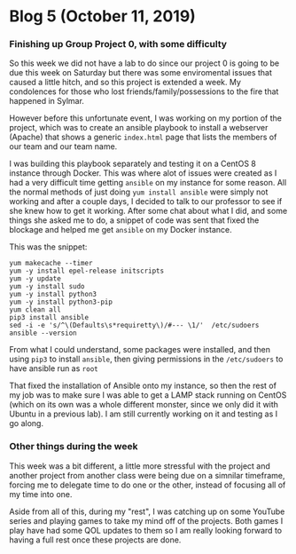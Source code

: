 # Blog 5 (October 11, 2019)

### Finishing up Group Project 0, with some difficulty

So this week we did not have a lab to do since our project 0 is going to be due this week on Saturday but there was some enviromental issues that caused a little hitch, and so this project is extended a week.  My condolences for those who lost friends/family/possessions to the fire that happened in Sylmar.

However before this unfortunate event, I was working on my portion of the project, which was to create an ansible playbook to install a webserver (Apache) that shows a generic `index.html` page that lists the members of our team and our team name. 

I was building this playbook separately and testing it on a CentOS 8 instance through Docker.  This was where alot of issues were created as I had a very difficult time getting `ansible` on my instance for some reason.  All the normal methods of just doing `yum install ansible` were simply not working and after a couple days, I decided to talk to our professor to see if she knew how to get it working.  After some chat about what I did, and some things she asked me to do, a snippet of code was sent that fixed the blockage and helped me get `ansible` on my Docker instance.

This was the snippet:
```
yum makecache --timer
yum -y install epel-release initscripts
yum -y update
yum -y install sudo
yum -y install python3
yum -y install python3-pip
yum clean all
pip3 install ansible
sed -i -e 's/^\(Defaults\s*requiretty\)/#--- \1/'  /etc/sudoers
ansible --version
```
From what I could understand, some packages were installed, and then using `pip3` to install `ansible`, then giving permissions in the `/etc/sudoers` to have ansible run as `root`

That fixed the installation of Ansible onto my instance, so then the rest of my job was to make sure I was able to get a LAMP stack running on CentOS (which on its own was a whole different monster, since we only did it with Ubuntu in a previous lab).  I am still currently working on it and testing as I go along.

### Other things during the week

This week was a bit different, a little more stressful with the project and another project from another class were being due on a simnilar timeframe, forcing me to delegate time to do one or the other, instead of focusing all of my time into one.  

Aside from all of this, during my "rest", I was catching up on some YouTube series and playing games to take my mind off of the projects.  Both games I play have had some QOL updates to them so I am really looking forward to having a full rest once these projects are done.